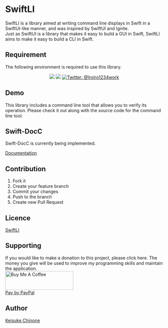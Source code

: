 # SwiftLI
SwiftLI is a library aimed at writing command line displays in Swift in a SwiftUI-like manner, and was inspired by SwiftUI and Ignite.  
Just as SwiftUI is a library that makes it easy to build a GUI in Swift, SwiftLI aims to make it easy to build a CLI in Swift.

## Requirement
The following environment is required to use this library.

<p align="center">
    <img src="https://img.shields.io/badge/macOS-11.0+-red.svg" />
    <img src="https://img.shields.io/badge/Swift-5.9-DE5D43.svg" />
    <a href="https://twitter.com/IroIro1234work">
        <img src="https://img.shields.io/badge/Contact-@IroIro1234work-lightgrey.svg?style=flat" alt="Twitter: @IroIro1234work" />
    </a>
</p>

## Demo
This library includes a command line tool that allows you to verify its operation. Please check it out along with the source code for the command line tool.

## Swift-DocC

Swift-DocC is currently being implemented.

[Documentation](https://kc-2001ms.github.io/SwiftLI/documentation/swiftli)

## Contribution
1. Fork it
2. Create your feature branch
3. Commit your changes
4. Push to the branch
5. Create new Pull Request

## Licence
[SwiftLI](https://github.com/KC-2001MS/SwiftLI/blob/main/LICENSE)

## Supporting
If you would like to make a donation to this project, please click here. The money you give will be used to improve my programming skills and maintain the application.  
<a href="https://www.buymeacoffee.com/iroiro" target="_blank">
    <img src="https://cdn.buymeacoffee.com/buttons/v2/default-yellow.png" alt="Buy Me A Coffee" style="height: 60px !important;width: 217px !important;" >
</a>  
[Pay by PayPal](https://paypal.me/iroiroWork?country.x=JP&locale.x=ja_JP)

## Author
[Keisuke Chinone](https://github.com/KC-2001MS)
